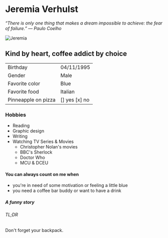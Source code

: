 # Jeremia Verhulst
*“There is only one thing that makes a dream impossible to achieve: the fear of failure.”
― Paulo Coelho*

![Jeremia](https://cutt.ly/symdS6J)

## Kind by heart, coffee addict by choice

|          |            |
| -------- | ---------- |
| Birthday | 04/11/1995 |
| Gender   | Male       |
| Favorite color | Blue |
| Favorite food | Italian |
| Pinneapple on pizza | [] yes [x] no |

### Hobbies
* Reading
* Graphic design
* Writing
* Watching TV Series & Movies
    * Christopher Nolan's movies
    * BBC's Sherlock
    * Doctor Who
    * MCU & DCEU

#### You can always count on me when
* you're in need of some motivation or feeling a little blue
* you need a coffee bar buddy or want to have a drink

#####  A funny story


###### TL;DR
Don't forget your backpack.

